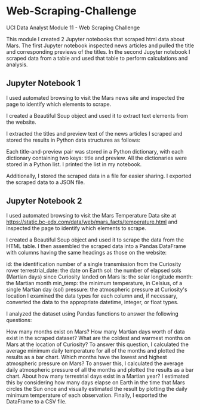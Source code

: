 # Web-Scraping-Challenge
UCI Data Analyst Module 11 - Web Scraping Challenge

This module I created 2 Jupyter notebooks that scraped html data about Mars. The first Jupyter notebook inspected news articles and pulled the title and corresponding previews of the titles. In the second Jupyter notebook I scraped data from a table and used that table to perform calculations and analysis. 

## Jupyter Notebook 1
I used automated browsing to visit the Mars news site and inspected the page to identify which elements to scrape.

I created a Beautiful Soup object and used it to extract text elements from the website.

I extracted the titles and preview text of the news articles I scraped and stored the results in Python data structures as follows:

Each title-and-preview pair was stored in a Python dictionary, with each dictionary containing two keys: title and preview.
All the dictionaries were stored in a Python list.
I printed the list in my notebook.

Additionally, I stored the scraped data in a file for easier sharing. I exported the scraped data to a JSON file.

## Jupyter Notebook 2
I used automated browsing to visit the Mars Temperature Data site at https://static.bc-edx.com/data/web/mars_facts/temperature.html and inspected the page to identify which elements to scrape.

I created a Beautiful Soup object and used it to scrape the data from the HTML table. I then assembled the scraped data into a Pandas DataFrame with columns having the same headings as those on the website:

id: the identification number of a single transmission from the Curiosity rover
terrestrial_date: the date on Earth
sol: the number of elapsed sols (Martian days) since Curiosity landed on Mars
ls: the solar longitude
month: the Martian month
min_temp: the minimum temperature, in Celsius, of a single Martian day (sol)
pressure: the atmospheric pressure at Curiosity's location
I examined the data types for each column and, if necessary, converted the data to the appropriate datetime, integer, or float types.

I analyzed the dataset using Pandas functions to answer the following questions:

How many months exist on Mars?
How many Martian days worth of data exist in the scraped dataset?
What are the coldest and warmest months on Mars at the location of Curiosity? To answer this question, I calculated the average minimum daily temperature for all of the months and plotted the results as a bar chart.
Which months have the lowest and highest atmospheric pressure on Mars? To answer this, I calculated the average daily atmospheric pressure of all the months and plotted the results as a bar chart.
About how many terrestrial days exist in a Martian year? I estimated this by considering how many days elapse on Earth in the time that Mars circles the Sun once and visually estimated the result by plotting the daily minimum temperature of each observation.
Finally, I exported the DataFrame to a CSV file.
